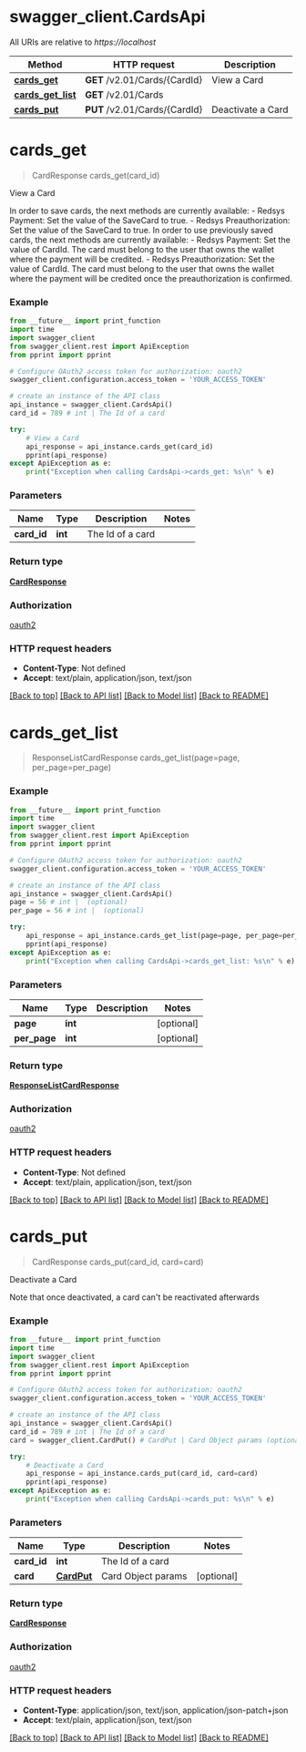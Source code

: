 # swagger_client.CardsApi

All URIs are relative to *https://localhost*

Method | HTTP request | Description
------------- | ------------- | -------------
[**cards_get**](CardsApi.md#cards_get) | **GET** /v2.01/Cards/{CardId} | View a Card
[**cards_get_list**](CardsApi.md#cards_get_list) | **GET** /v2.01/Cards | 
[**cards_put**](CardsApi.md#cards_put) | **PUT** /v2.01/Cards/{CardId} | Deactivate a Card


# **cards_get**
> CardResponse cards_get(card_id)

View a Card

In order to save cards, the next methods are currently available:              - Redsys Payment: Set the value of the SaveCard to true.              - Redsys Preauthorization: Set the value of the SaveCard to true.              In order to use previously saved cards, the next methods are currently available:              - Redsys Payment: Set the value of CardId. The card must belong to the user that owns the wallet where the payment will be credited.              - Redsys Preauthorization: Set the value of CardId. The card must belong to the user that owns the wallet where the payment will be credited once the preauthorization is confirmed.

### Example 
```python
from __future__ import print_function
import time
import swagger_client
from swagger_client.rest import ApiException
from pprint import pprint

# Configure OAuth2 access token for authorization: oauth2
swagger_client.configuration.access_token = 'YOUR_ACCESS_TOKEN'

# create an instance of the API class
api_instance = swagger_client.CardsApi()
card_id = 789 # int | The Id of a card

try: 
    # View a Card
    api_response = api_instance.cards_get(card_id)
    pprint(api_response)
except ApiException as e:
    print("Exception when calling CardsApi->cards_get: %s\n" % e)
```

### Parameters

Name | Type | Description  | Notes
------------- | ------------- | ------------- | -------------
 **card_id** | **int**| The Id of a card | 

### Return type

[**CardResponse**](CardResponse.md)

### Authorization

[oauth2](../README.md#oauth2)

### HTTP request headers

 - **Content-Type**: Not defined
 - **Accept**: text/plain, application/json, text/json

[[Back to top]](#) [[Back to API list]](../README.md#documentation-for-api-endpoints) [[Back to Model list]](../README.md#documentation-for-models) [[Back to README]](../README.md)

# **cards_get_list**
> ResponseListCardResponse cards_get_list(page=page, per_page=per_page)



### Example 
```python
from __future__ import print_function
import time
import swagger_client
from swagger_client.rest import ApiException
from pprint import pprint

# Configure OAuth2 access token for authorization: oauth2
swagger_client.configuration.access_token = 'YOUR_ACCESS_TOKEN'

# create an instance of the API class
api_instance = swagger_client.CardsApi()
page = 56 # int |  (optional)
per_page = 56 # int |  (optional)

try: 
    api_response = api_instance.cards_get_list(page=page, per_page=per_page)
    pprint(api_response)
except ApiException as e:
    print("Exception when calling CardsApi->cards_get_list: %s\n" % e)
```

### Parameters

Name | Type | Description  | Notes
------------- | ------------- | ------------- | -------------
 **page** | **int**|  | [optional] 
 **per_page** | **int**|  | [optional] 

### Return type

[**ResponseListCardResponse**](ResponseListCardResponse.md)

### Authorization

[oauth2](../README.md#oauth2)

### HTTP request headers

 - **Content-Type**: Not defined
 - **Accept**: text/plain, application/json, text/json

[[Back to top]](#) [[Back to API list]](../README.md#documentation-for-api-endpoints) [[Back to Model list]](../README.md#documentation-for-models) [[Back to README]](../README.md)

# **cards_put**
> CardResponse cards_put(card_id, card=card)

Deactivate a Card

Note that once deactivated, a card can't be reactivated afterwards

### Example 
```python
from __future__ import print_function
import time
import swagger_client
from swagger_client.rest import ApiException
from pprint import pprint

# Configure OAuth2 access token for authorization: oauth2
swagger_client.configuration.access_token = 'YOUR_ACCESS_TOKEN'

# create an instance of the API class
api_instance = swagger_client.CardsApi()
card_id = 789 # int | The Id of a card
card = swagger_client.CardPut() # CardPut | Card Object params (optional)

try: 
    # Deactivate a Card
    api_response = api_instance.cards_put(card_id, card=card)
    pprint(api_response)
except ApiException as e:
    print("Exception when calling CardsApi->cards_put: %s\n" % e)
```

### Parameters

Name | Type | Description  | Notes
------------- | ------------- | ------------- | -------------
 **card_id** | **int**| The Id of a card | 
 **card** | [**CardPut**](CardPut.md)| Card Object params | [optional] 

### Return type

[**CardResponse**](CardResponse.md)

### Authorization

[oauth2](../README.md#oauth2)

### HTTP request headers

 - **Content-Type**: application/json, text/json, application/json-patch+json
 - **Accept**: text/plain, application/json, text/json

[[Back to top]](#) [[Back to API list]](../README.md#documentation-for-api-endpoints) [[Back to Model list]](../README.md#documentation-for-models) [[Back to README]](../README.md)

